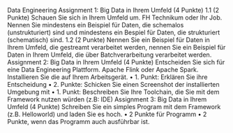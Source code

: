 Data	Engineering
Assignment	1: Big	Data in	Ihrem	Umfeld (4 Punkte)
1.1	(2	Punkte)
Schauen Sie sich in Ihrem Umfeld um. FH Technikum oder Ihr Job. Nennen Sie mindestens ein
Beispiel für Daten, die schemalos (unstrukturiert) sind und mindestens ein Bespiel für Daten, die
strukturiert (schematisch) sind.
1.2 (2	Punkte)
Nennen Sie ein Beispiel für Daten in Ihrem Umfeld, die gestreamt verarbeitet werden, nennen Sie ein
Beispiel für Daten in Ihrem Umfeld, die über Batchverarbeitung verarbeitet werden.
Assignment	2: Big	Data in	Ihrem	Umfeld (4 Punkte)
Entscheiden Sie sich für eine Data Engineering Plattform. Apache Flink oder Apache Spark.
Installieren Sie die auf Ihrem Arbeitsgerät.
• 1. Punkt: Erklären Sie ihre Entscheidung
• 2. Punkte: Schicken Sie einen Screenshot der installierten Umgebung mit
• 1. Punkt: Beschreiben Sie Ihre Toolchain, die Sie mit dem Framework nutzen würden (z.B:
IDE)
Assignment	3: Big	Data in	Ihrem	Umfeld (4 Punkte)
Schreiben Sie ein simples Program mit dem Framework (z.B. Helloworld) und laden Sie es hoch.
• 2 Punkte für Programm
• 2 Punkte, wenn das Programm auch ausführbar ist.
